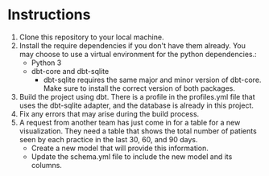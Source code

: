 # Instructions
1. Clone this repository to your local machine.
2. Install the require dependencies if you don't have them already. You may choose to use a virtual environment for the python dependencies.:
    - Python 3
    - dbt-core and dbt-sqlite
      - dbt-sqlite requires the same major and minor version of dbt-core. Make sure to install the correct version of both packages.
3. Build the project using dbt. There is a profile in the profiles.yml file that uses the dbt-sqlite adapter, and the database is already in this project. 
4. Fix any errors that may arise during the build process.
5. A request from another team has just come in for a table for a new visualization. They need a table that shows the total number of patients seen by each practice in the last 30, 60, and 90 days. 
    - Create a new model that will provide this information. 
    - Update the schema.yml file to include the new model and its columns.